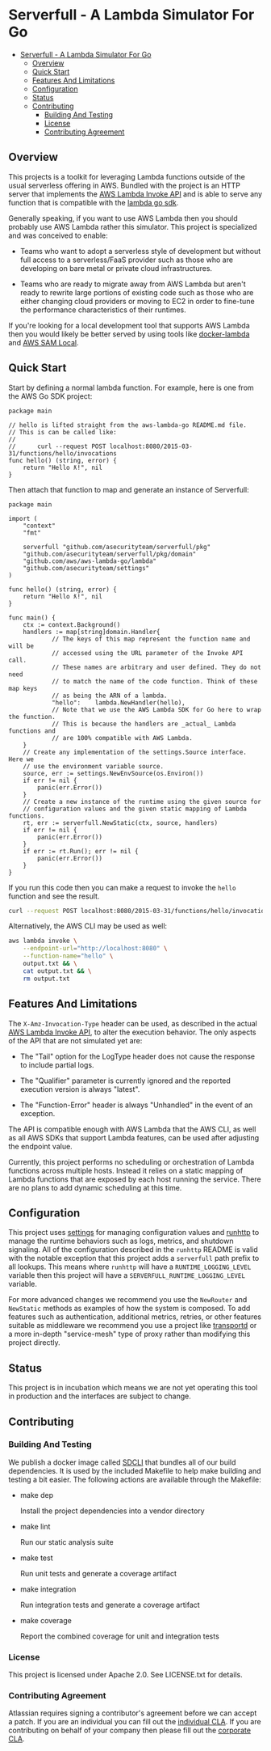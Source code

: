 <a id="markdown-serverfull---a-lambda-simulator-for-go" name="serverfull---a-lambda-simulator-for-go"></a>
# Serverfull - A Lambda Simulator For Go

<!-- TOC -->

- [Serverfull - A Lambda Simulator For Go](#serverfull---a-lambda-simulator-for-go)
    - [Overview](#overview)
    - [Quick Start](#quick-start)
    - [Features And Limitations](#features-and-limitations)
    - [Configuration](#configuration)
    - [Status](#status)
    - [Contributing](#contributing)
        - [Building And Testing](#building-and-testing)
        - [License](#license)
        - [Contributing Agreement](#contributing-agreement)

<!-- /TOC -->

<a id="markdown-overview" name="overview"></a>
## Overview

This projects is a toolkit for leveraging Lambda functions outside of the usual
serverless offering in AWS. Bundled with the project is an HTTP server that implements
the
[AWS Lambda Invoke API](https://docs.aws.amazon.com/lambda/latest/dg/API_Invoke.html)
and is able to serve any function that is compatible with the
[lambda go sdk](https://github.com/aws/aws-lambda-go).

Generally speaking, if you want to use AWS Lambda then you should probably use
AWS Lambda rather this simulator. This project is specialized and was conceived
to enable:

-   Teams who want to adopt a serverless style of development but without
    full access to a serverless/FaaS provider such as those who are developing
    on bare metal or private cloud infrastructures.

-   Teams who are ready to migrate away from AWS Lambda but aren't ready to
    rewrite large portions of existing code such as those who are either changing
    cloud providers or moving to EC2 in order to fine-tune the performance
    characteristics of their runtimes.

If you're looking for a local development tool that supports AWS Lambda then you
would likely be better served by using tools like
[docker-lambda](https://github.com/lambci/docker-lambda) and
[AWS SAM Local](https://aws.amazon.com/blogs/aws/new-aws-sam-local-beta-build-and-test-serverless-applications-locally/).

<a id="markdown-quick-start" name="quick-start"></a>
## Quick Start

Start by defining a normal lambda function. For example, here is one from the AWS Go SDK project:

```golang
package main

// hello is lifted straight from the aws-lambda-go README.md file.
// This is can be called like:
//
//		curl --request POST localhost:8080/2015-03-31/functions/hello/invocations
func hello() (string, error) {
	return "Hello ƛ!", nil
}
```

Then attach that function to map and generate an instance of Serverfull:

```golang
package main

import (
	"context"
	"fmt"

	serverfull "github.com/asecurityteam/serverfull/pkg"
	"github.com/asecurityteam/serverfull/pkg/domain"
	"github.com/aws/aws-lambda-go/lambda"
	"github.com/asecurityteam/settings"
)

func hello() (string, error) {
	return "Hello ƛ!", nil
}

func main() {
	ctx := context.Background()
	handlers := map[string]domain.Handler{
			// The keys of this map represent the function name and will be
			// accessed using the URL parameter of the Invoke API call.
			// These names are arbitrary and user defined. They do not need
			// to match the name of the code function. Think of these map keys
			// as being the ARN of a lambda.
			"hello":    lambda.NewHandler(hello),
			// Note that we use the AWS Lambda SDK for Go here to wrap the function.
			// This is because the handlers are _actual_ Lambda functions and
			// are 100% compatible with AWS Lambda.
	}
	// Create any implementation of the settings.Source interface. Here we
  	// use the environment variable source.
  	source, err := settings.NewEnvSource(os.Environ())
	if err != nil {
		panic(err.Error())
	}
	// Create a new instance of the runtime using the given source for
	// configuration values and the given static mapping of Lambda functions.
	rt, err := serverfull.NewStatic(ctx, source, handlers)
	if err != nil {
		panic(err.Error())
	}
	if err := rt.Run(); err != nil {
		panic(err.Error())
	}
}
```

If you run this code then you can make a request to invoke the `hello` function and
see the result.

```sh
curl --request POST localhost:8080/2015-03-31/functions/hello/invocations
```

Alternatively, the AWS CLI may be used as well:

```sh
aws lambda invoke \
	--endpoint-url="http://localhost:8080" \
	--function-name="hello" \
    output.txt && \
    cat output.txt && \
    rm output.txt
```

<a id="markdown-features-and-limitations" name="features-and-limitations"></a>
## Features And Limitations

The `X-Amz-Invocation-Type` header can be used, as described in the actual
[AWS Lambda Invoke API](https://docs.aws.amazon.com/lambda/latest/dg/API_Invoke.html),
to alter the execution behavior. The only aspects of the API that are not
simulated yet are:

-   The "Tail" option for the LogType header does not cause the
    response to include partial logs.

-   The "Qualifier" parameter is currently ignored and the reported
    execution version is always "latest".

-   The "Function-Error" header is always "Unhandled" in the event
    of an exception.

The API is compatible enough with AWS Lambda that the AWS CLI, as well
as all AWS SDKs that support Lambda features, can be used after adjusting
the endpoint value.

Currently, this project performs no scheduling or orchestration of Lambda functions
across multiple hosts. Instead it relies on a static mapping of Lambda functions that
are exposed by each host running the service. There are no plans to add dynamic
scheduling at this time.

<a id="markdown-configuration" name="configuration"></a>
## Configuration

This project uses [settings](https://github.com/asecurityteam/settings) for managing
configuration values and [runhttp](https://github.com/asecurityteam/runhttp) to
manage the runtime behaviors such as logs, metrics, and shutdown signaling. All of
the configuration described in the `runhttp` README is valid with the notable exception
that this project adds a `serverfull` path prefix to all lookups. This means where
`runhttp` will have a `RUNTIME_LOGGING_LEVEL` variable then this project will have
a `SERVERFULL_RUNTIME_LOGGING_LEVEL` variable.

For more advanced changes we recommend you use the `NewRouter` and `NewStatic` methods
as examples of how the system is composed. To add features such as authentication,
additional metrics, retries, or other features suitable as middleware we recommend
you use a project like [transportd](https://github.com/asecurityteam/transportd) or
a more in-depth "service-mesh" type of proxy rather than modifying this project
directly.

<a id="markdown-status" name="status"></a>
## Status

This project is in incubation which means we are not yet operating this tool in production
and the interfaces are subject to change.

<a id="markdown-contributing" name="contributing"></a>
## Contributing

<a id="markdown-building-and-testing" name="building-and-testing"></a>
### Building And Testing

We publish a docker image called [SDCLI](https://github.com/asecurityteam/sdcli) that
bundles all of our build dependencies. It is used by the included Makefile to help make
building and testing a bit easier. The following actions are available through the Makefile:

-   make dep

    Install the project dependencies into a vendor directory

-   make lint

    Run our static analysis suite

-   make test

    Run unit tests and generate a coverage artifact

-   make integration

    Run integration tests and generate a coverage artifact

-   make coverage

    Report the combined coverage for unit and integration tests

<a id="markdown-license" name="license"></a>
### License

This project is licensed under Apache 2.0. See LICENSE.txt for details.

<a id="markdown-contributing-agreement" name="contributing-agreement"></a>
### Contributing Agreement

Atlassian requires signing a contributor's agreement before we can accept a
patch. If you are an individual you can fill out the
[individual CLA](https://na2.docusign.net/Member/PowerFormSigning.aspx?PowerFormId=3f94fbdc-2fbe-46ac-b14c-5d152700ae5d).
If you are contributing on behalf of your company then please fill out the
[corporate CLA](https://na2.docusign.net/Member/PowerFormSigning.aspx?PowerFormId=e1c17c66-ca4d-4aab-a953-2c231af4a20b).

